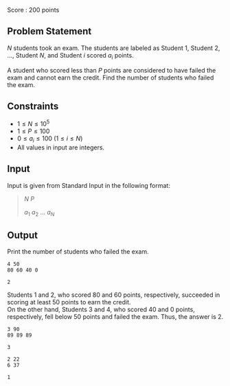Score : $200$ points

## Problem Statement

$N$ students took an exam. The students are labeled as Student $1$, Student $2$, $\dots$, Student $N$, and Student $i$ scored $a_i$ points.

A student who scored less than $P$ points are considered to have failed the exam and cannot earn the credit. Find the number of students who failed the exam.

## Constraints

- $1 \leq N \leq 10^5$
- $1 \leq P \leq 100$
- $0 \leq a_i \leq 100$ $(1 \leq i \leq N)$
- All values in input are integers.

## Input

Input is given from Standard Input in the following format:

> $N$ $P$
> 
> $a_1$ $a_2$ $\dots$ $a_N$

## Output

Print the number of students who failed the exam.

```input1
4 50
80 60 40 0
```

```output1
2
```

Students $1$ and $2$, who scored $80$ and $60$ points, respectively, succeeded in scoring at least $50$ points to earn the credit.<br>
On the other hand, Students $3$ and $4$, who scored $40$ and $0$ points, respectively, fell below $50$ points and failed the exam. Thus, the answer is $2$.

```input2
3 90
89 89 89
```

```output2
3
```

```input3
2 22
6 37
```

```output3
1
```
